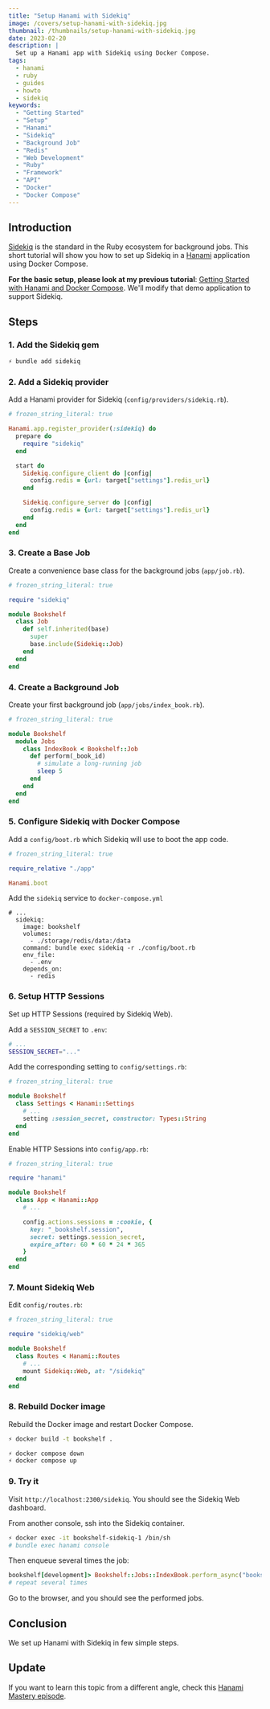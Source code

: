 ```yaml
---
title: "Setup Hanami with Sidekiq"
image: /covers/setup-hanami-with-sidekiq.jpg
thumbnail: /thumbnails/setup-hanami-with-sidekiq.jpg
date: 2023-02-20
description: |
  Set up a Hanami app with Sidekiq using Docker Compose.
tags:
  - hanami
  - ruby
  - guides
  - howto
  - sidekiq
keywords:
  - "Getting Started"
  - "Setup"
  - "Hanami"
  - "Sidekiq"
  - "Background Job"
  - "Redis"
  - "Web Development"
  - "Ruby"
  - "Framework"
  - "API"
  - "Docker"
  - "Docker Compose"
---
```


## Introduction

[Sidekiq](https://sidekiq.org/) is the standard in the Ruby ecosystem for background jobs.
This short tutorial will show you how to set up Sidekiq in a [Hanami](https://hanamirb.org/) application using Docker Compose.

**For the basic setup, please look at my previous tutorial**: [Getting Started with Hanami and Docker Compose](/2023/02/13/getting-started-with-hanami-and-docker-compose/).
We'll modify that demo application to support Sidekiq.

## Steps

### 1. Add the Sidekiq gem

```bash
⚡ bundle add sidekiq
```

### 2. Add a Sidekiq provider

Add a Hanami provider for Sidekiq (`config/providers/sidekiq.rb`).

```ruby
# frozen_string_literal: true

Hanami.app.register_provider(:sidekiq) do
  prepare do
    require "sidekiq"
  end

  start do
    Sidekiq.configure_client do |config|
      config.redis = {url: target["settings"].redis_url}
    end

    Sidekiq.configure_server do |config|
      config.redis = {url: target["settings"].redis_url}
    end
  end
end
```

### 3. Create a Base Job

Create a convenience base class for the background jobs (`app/job.rb`).

```ruby
# frozen_string_literal: true

require "sidekiq"

module Bookshelf
  class Job
    def self.inherited(base)
      super
      base.include(Sidekiq::Job)
    end
  end
end
```

### 4. Create a Background Job

Create your first background job (`app/jobs/index_book.rb`).

```ruby
# frozen_string_literal: true

module Bookshelf
  module Jobs
    class IndexBook < Bookshelf::Job
      def perform(_book_id)
        # simulate a long-running job
        sleep 5
      end
    end
  end
end
```

### 5. Configure Sidekiq with Docker Compose

Add a `config/boot.rb` which Sidekiq will use to boot the app code.

```ruby
# frozen_string_literal: true

require_relative "./app"

Hanami.boot
```

Add the `sidekiq` service to `docker-compose.yml`

```
# ...
  sidekiq:
    image: bookshelf
    volumes:
      - ./storage/redis/data:/data
    command: bundle exec sidekiq -r ./config/boot.rb
    env_file:
      - .env
    depends_on:
      - redis
```

### 6. Setup HTTP Sessions

Set up HTTP Sessions (required by Sidekiq Web).

Add a `SESSION_SECRET` to `.env`:

```bash
# ...
SESSION_SECRET="..."
```

Add the corresponding setting to `config/settings.rb`:

```ruby
# frozen_string_literal: true

module Bookshelf
  class Settings < Hanami::Settings
    # ...
    setting :session_secret, constructor: Types::String
  end
end
```

Enable HTTP Sessions into `config/app.rb`:

```ruby
# frozen_string_literal: true

require "hanami"

module Bookshelf
  class App < Hanami::App
    # ...

    config.actions.sessions = :cookie, {
      key: "_bookshelf.session",
      secret: settings.session_secret,
      expire_after: 60 * 60 * 24 * 365
    }
  end
end
```

### 7. Mount Sidekiq Web

Edit `config/routes.rb`:

```ruby
# frozen_string_literal: true

require "sidekiq/web"

module Bookshelf
  class Routes < Hanami::Routes
    # ...
    mount Sidekiq::Web, at: "/sidekiq"
  end
end
```

### 8. Rebuild Docker image

Rebuild the Docker image and restart Docker Compose.

```bash
⚡ docker build -t bookshelf .
```

```bash
⚡ docker compose down
⚡ docker compose up
```

### 9. Try it

Visit `http://localhost:2300/sidekiq`. You should see the Sidekiq Web dashboard.

From another console, ssh into the Sidekiq container.

```bash
⚡ docker exec -it bookshelf-sidekiq-1 /bin/sh
# bundle exec hanami console
```

Then enqueue several times the job:

```ruby
bookshelf[development]> Bookshelf::Jobs::IndexBook.perform_async("books:123")
# repeat several times
```

Go to the browser, and you should see the performed jobs.

## Conclusion

We set up Hanami with Sidekiq in few simple steps.

## Update

If you want to learn this topic from a different angle, check this [Hanami Mastery episode](https://hanamimastery.com/episodes/27-integrate-sidekiq-with-hanami).
